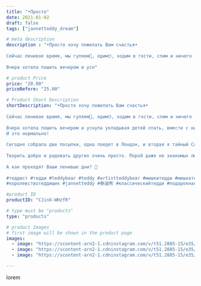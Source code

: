 ```yaml
---
title: "•Просто"
date: 2021-01-02
draft: false
tags: ["jannetteddy_dream"]

# meta description
description : "•Просто хочу пожелать Вам счастья•⠀
⠀
Сейчас ленивое время, мы гуляем🎄, едим🙄, ходим в гости, спим и ничего не делаем!🤦🏼‍♀️⠀
⠀
Вчера хотела пошить вечером и усн"

# product Price
price: "20.00"
priceBefore: "25.00"

# Product Short Description
shortDescription: "•Просто хочу пожелать Вам счастья•⠀
⠀
Сейчас ленивое время, мы гуляем🎄, едим🙄, ходим в гости, спим и ничего не делаем!🤦🏼‍♀️⠀
⠀
Вчера хотела пошить вечером и уснула укладывая детей спать, вмести с ними в детской🙈.⠀
И это нормально!⠀
⠀
Сегодня собрала две посылки, одна поедет в Лондон, и вторая я тайный Санта🎅🏻, осчастливлю ещё одного замечательного человека! ⠀
⠀
Творить добро и радовать других очень просто. Порой даже не знакомых людей. Кстати готовлю ещё одну посылочку от Санты, я в этом году в ударе!🎁🎅🏻⛄️🎄⠀
⠀
А как проходят Ваши ленивые дни? 🙈⠀
⠀
#теддист #тедди #teddybear #teddy #artistteddybear #мишкитедди #мишкатедди #teddybear🐻 #teddy🐻 #teddy_bear #teddybearlove #artistteddybear #artistteddy #своимируками #ручнаяработа #новыйгод #хобби #зима #коллекционныемишкитедди #коллекционныетедди #jannettcollection #handmade ⠀
#королевствотеддишик #jannetteddy #泰迪熊 #классическийтедди #подарокнановыйгод"

#product ID
productID: "CJinX-WHzfR"

# type must be "products"
type: "products"

# product Images
# first image will be shown in the product page
images:
  - image: "https://scontent-arn2-1.cdninstagram.com/v/t51.2885-15/e35/p1080x1080/134396756_431696721350838_7589192363512532088_n.jpg?_nc_ht=scontent-arn2-1.cdninstagram.com&_nc_cat=106&_nc_ohc=wqqi_hiGg5gAX_iOC7y&tp=1&oh=6bf01f8111751ccf2eb18dd3219b82ef&oe=605BD0A5&ig_cache_key=MjQ3NzcxNTkxMzY3ODA1ODg3Mg%3D%3D.2"
  - image: "https://scontent-arn2-1.cdninstagram.com/v/t51.2885-15/e35/p1080x1080/134469411_451804502500534_6241112980388197068_n.jpg?_nc_ht=scontent-arn2-1.cdninstagram.com&_nc_cat=110&_nc_ohc=V4YRL3ONlMEAX-Lj8Np&tp=1&oh=4840656502c29eb8781233ed6b6107de&oe=605D542C&ig_cache_key=MjQ3NzcxNTkxMzUxMDM4NzU4OA%3D%3D.2"
  - image: "https://scontent-arn2-1.cdninstagram.com/v/t51.2885-15/e35/p1080x1080/134960180_732226617720862_9207499087695781604_n.jpg?_nc_ht=scontent-arn2-1.cdninstagram.com&_nc_cat=110&_nc_ohc=o3fEuTxXKaEAX-BFXXN&tp=1&oh=61d543de0150d7cbeb216dc4b181aaca&oe=605C83FB&ig_cache_key=MjQ3NzcxNTkxMzUxODY4MzEwMw%3D%3D.2"

---
```

lorem
